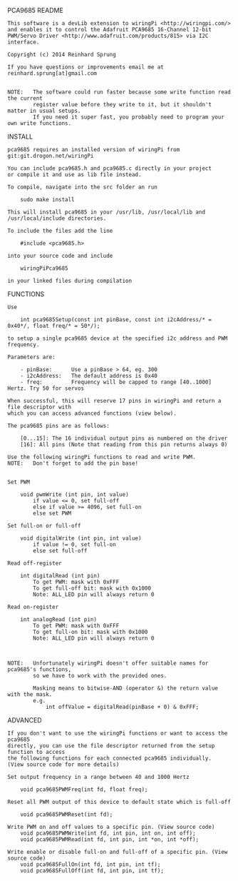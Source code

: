 PCA9685 README


	This software is a devLib extension to wiringPi <http://wiringpi.com/>
	and enables it to control the Adafruit PCA9685 16-Channel 12-bit
	PWM/Servo Driver <http://www.adafruit.com/products/815> via I2C interface.

	Copyright (c) 2014 Reinhard Sprung

	If you have questions or improvements email me at
	reinhard.sprung[at]gmail.com

	
	NOTE:	The software could run faster because some write function read the current 
			register value before they write to it, but it shouldn't matter in usual setups.
			If you need it super fast, you probably need to program your own write functions.

INSTALL

	pca9685 requires an installed version of wiringPi from git:git.drogon.net/wiringPi
	
	You can include pca9685.h and pca9685.c directly in your project
	or compile it and use as lib file instead.
	
	To compile, navigate into the src folder an run
	
		sudo make install

	This will install pca9685 in your /usr/lib, /usr/local/lib and /usr/local/include directories.
	
	To include the files add the line
	
		#include <pca9685.h>
		
	into your source code and include
	
		wiringPiPca9685
	
	in your linked files during compilation

FUNCTIONS

	Use	
		
		int pca9685Setup(const int pinBase, const int i2cAddress/* = 0x40*/, float freq/* = 50*/);
 
	to setup a single pca9685 device at the specified i2c address and PWM frequency.
	
	Parameters are:
	
		- pinBase: 		Use a pinBase > 64, eg. 300
		- i2cAddress:	The default address is 0x40
		- freq:			Frequency will be capped to range [40..1000] Hertz. Try 50 for servos
	
	When successful, this will reserve 17 pins in wiringPi and return a file descriptor with 
	which you can access advanced functions (view below).

	The pca9685 pins are as follows: 
	
		[0...15]: The 16 individual output pins as numbered on the driver
		[16]: All pins (Note that reading from this pin returns always 0)
	
	Use the following wiringPi functions to read and write PWM.
	NOTE: 	Don't forget to add the pin base!
	
	
	Set PWM

		void pwmWrite (int pin, int value)
			if value <= 0, set full-off
			else if value >= 4096, set full-on
			else set PWM

	Set full-on or full-off
	
		void digitalWrite (int pin, int value)
			if value != 0, set full-on
			else set full-off

	Read off-register
	
		int digitalRead (int pin)
			To get PWM: mask with 0xFFF
			To get full-off bit: mask with 0x1000
			Note: ALL_LED pin will always return 0

	Read on-register
	
		int analogRead (int pin)
			To get PWM: mask with 0xFFF
			To get full-on bit: mask with 0x1000
			Note: ALL_LED pin will always return 0
	
	
	
	NOTE: 	Unfortunately wiringPi doesn't offer suitable names for pca9685's functions,
			so we have to work with the provided ones. 
			
			Masking means to bitwise-AND (operator &) the return value with the mask.
			e.g. 
				int offValue = digitalRead(pinBase + 0) & 0xFFF;
			
			
	
ADVANCED		
	
	If you don't want to use the wiringPi functions or want to access the pca9685
	directly, you can use the file descriptor returned from the setup function to access 
	the following functions for each connected pca9685 individually.
	(View source code for more details)
	
	Set output frequency in a range between 40 and 1000 Hertz
	
		void pca9685PWMFreq(int fd, float freq);
		
	Reset all PWM output of this device to default state which is full-off
	
		void pca9685PWMReset(int fd);
	
	Write PWM on and off values to a specific pin. (View source code)
		void pca9685PWMWrite(int fd, int pin, int on, int off);
		void pca9685PWMRead(int fd, int pin, int *on, int *off);

	Write enable or disable full-on and full-off of a specific pin. (View source code)
		void pca9685FullOn(int fd, int pin, int tf);
		void pca9685FullOff(int fd, int pin, int tf);
			
			
			